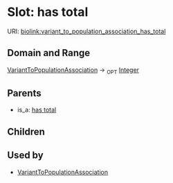 # Slot: has total




URI: [biolink:variant_to_population_association_has_total](https://w3id.org/biolink/vocab/variant_to_population_association_has_total)
## Domain and Range

[VariantToPopulationAssociation](VariantToPopulationAssociation.md) ->  <sub>OPT</sub> [Integer](Integer.md)
## Parents

 *  is_a: [has total](has_total.md)
## Children

## Used by

 * [VariantToPopulationAssociation](VariantToPopulationAssociation.md)
